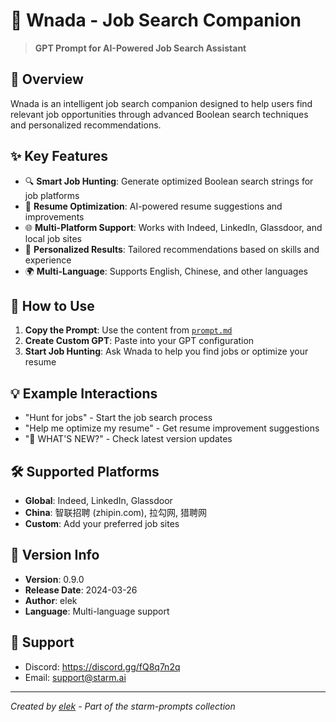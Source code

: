 # 🤖 Wnada - Job Search Companion

> **GPT Prompt for AI-Powered Job Search Assistant**

## 📝 Overview

Wnada is an intelligent job search companion designed to help users find relevant job opportunities through advanced Boolean search techniques and personalized recommendations.

## ✨ Key Features

- 🔍 **Smart Job Hunting**: Generate optimized Boolean search strings for job platforms
- 📄 **Resume Optimization**: AI-powered resume suggestions and improvements  
- 🌐 **Multi-Platform Support**: Works with Indeed, LinkedIn, Glassdoor, and local job sites
- 🎯 **Personalized Results**: Tailored recommendations based on skills and experience
- 🌍 **Multi-Language**: Supports English, Chinese, and other languages

## 🚀 How to Use

1. **Copy the Prompt**: Use the content from [`prompt.md`](./prompt.md)
2. **Create Custom GPT**: Paste into your GPT configuration
3. **Start Job Hunting**: Ask Wnada to help you find jobs or optimize your resume

## 💡 Example Interactions

- "Hunt for jobs" - Start the job search process
- "Help me optimize my resume" - Get resume improvement suggestions
- "🚀 WHAT'S NEW?" - Check latest version updates

## 🛠️ Supported Platforms

- **Global**: Indeed, LinkedIn, Glassdoor
- **China**: 智联招聘 (zhipin.com), 拉勾网, 猎聘网
- **Custom**: Add your preferred job sites

## 📖 Version Info

- **Version**: 0.9.0
- **Release Date**: 2024-03-26
- **Author**: elek
- **Language**: Multi-language support

## 🔗 Support

- Discord: https://discord.gg/fQ8q7n2q
- Email: support@starm.ai

---

*Created by [elek](https://github.com/elekchen) - Part of the starm-prompts collection* 